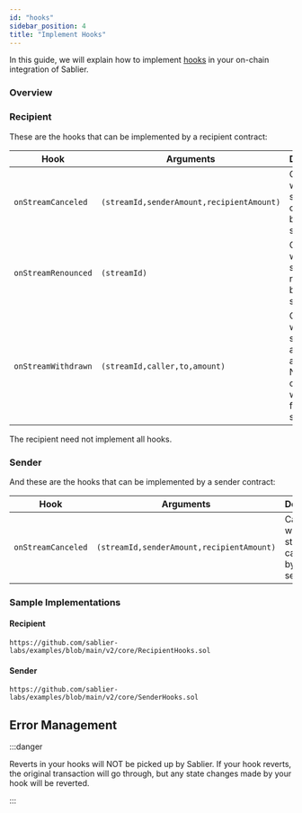 ```yaml
---
id: "hooks"
sidebar_position: 4
title: "Implement Hooks"
---
```


In this guide, we will explain how to implement [hooks](/concepts/protocol/hooks) in your on-chain integration of
Sablier.

### Overview

### Recipient

These are the hooks that can be implemented by a recipient contract:

| Hook                | Arguments                                 | Description                                                                      |
| ------------------- | ----------------------------------------- | -------------------------------------------------------------------------------- |
| `onStreamCanceled`  | `(streamId,senderAmount,recipientAmount)` | Called when the stream is cancelled by the sender.                               |
| `onStreamRenounced` | `(streamId)`                              | Called when the stream is renounced by the sender.                               |
| `onStreamWithdrawn` | `(streamId,caller,to,amount)`             | Called when the sender or an an approved NFT operator withdraws from the stream. |

The recipient need not implement all hooks.

### Sender

And these are the hooks that can be implemented by a sender contract:

| Hook               | Arguments                                 | Description                                        |
| ------------------ | ----------------------------------------- | -------------------------------------------------- |
| `onStreamCanceled` | `(streamId,senderAmount,recipientAmount)` | Called when the stream is cancelled by the sender. |

### Sample Implementations

#### Recipient

```solidity reference title="Sablier Recipient Hooks"
https://github.com/sablier-labs/examples/blob/main/v2/core/RecipientHooks.sol
```

#### Sender

```solidity reference title="Sablier Sender Hooks"
https://github.com/sablier-labs/examples/blob/main/v2/core/SenderHooks.sol
```

## Error Management

:::danger

Reverts in your hooks will NOT be picked up by Sablier. If your hook reverts, the original transaction will go through,
but any state changes made by your hook will be reverted.

:::
